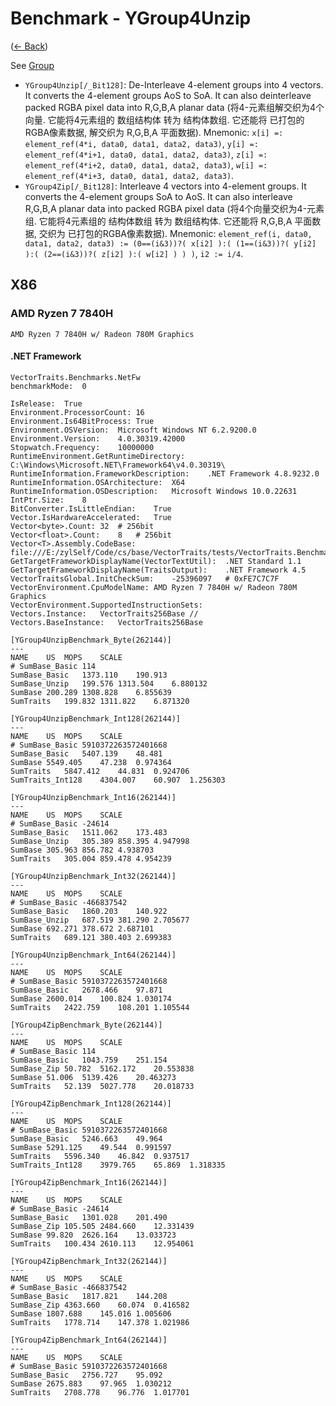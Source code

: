 ﻿# Benchmark - YGroup4Unzip
([← Back](README.md))

See [Group](YGroup4Unzip_Group.md)

- `YGroup4Unzip[/_Bit128]`: De-Interleave 4-element groups into 4 vectors. It converts the 4-element groups AoS to SoA. It can also deinterleave packed RGBA pixel data into R,G,B,A planar data (将4-元素组解交织为4个向量. 它能将4元素组的 数组结构体 转为 结构体数组. 它还能将 已打包的RGBA像素数据, 解交织为 R,G,B,A 平面数据).
  Mnemonic: `x[i] =: element_ref(4*i, data0, data1, data2, data3)`, `y[i] =: element_ref(4*i+1, data0, data1, data2, data3)`, `z[i] =: element_ref(4*i+2, data0, data1, data2, data3)`, `w[i] =: element_ref(4*i+3, data0, data1, data2, data3)`.
- `YGroup4Zip[/_Bit128]`: Interleave 4 vectors into 4-element groups. It converts the 4-element groups SoA to AoS. It can also interleave R,G,B,A planar data into packed RGBA pixel data (将4个向量交织为4-元素组. 它能将4元素组的 结构体数组 转为 数组结构体. 它还能将 R,G,B,A 平面数据, 交织为 已打包的RGBA像素数据).
  Mnemonic: `element_ref(i, data0, data1, data2, data3) := (0==(i&3))?( x[i2] ):( (1==(i&3))?( y[i2] ):( (2==(i&3))?( z[i2] ):( w[i2] ) ) )`, `i2 := i/4`.

## X86

### AMD Ryzen 7 7840H
`AMD Ryzen 7 7840H w/ Radeon 780M Graphics`

#### .NET Framework

```
VectorTraits.Benchmarks.NetFw
benchmarkMode:	0

IsRelease:	True
Environment.ProcessorCount:	16
Environment.Is64BitProcess:	True
Environment.OSVersion:	Microsoft Windows NT 6.2.9200.0
Environment.Version:	4.0.30319.42000
Stopwatch.Frequency:	10000000
RuntimeEnvironment.GetRuntimeDirectory:	C:\Windows\Microsoft.NET\Framework64\v4.0.30319\
RuntimeInformation.FrameworkDescription:	.NET Framework 4.8.9232.0
RuntimeInformation.OSArchitecture:	X64
RuntimeInformation.OSDescription:	Microsoft Windows 10.0.22631 
IntPtr.Size:	8
BitConverter.IsLittleEndian:	True
Vector.IsHardwareAccelerated:	True
Vector<byte>.Count:	32	# 256bit
Vector<float>.Count:	8	# 256bit
Vector<T>.Assembly.CodeBase:	file:///E:/zylSelf/Code/cs/base/VectorTraits/tests/VectorTraits.Benchmarks/bin/Release/Release/System.Numerics.Vectors.DLL
GetTargetFrameworkDisplayName(VectorTextUtil):	.NET Standard 1.1
GetTargetFrameworkDisplayName(TraitsOutput):	.NET Framework 4.5
VectorTraitsGlobal.InitCheckSum:	-25396097	# 0xFE7C7C7F
VectorEnvironment.CpuModelName:	AMD Ryzen 7 7840H w/ Radeon 780M Graphics
VectorEnvironment.SupportedInstructionSets:	
Vectors.Instance:	VectorTraits256Base	// 
Vectors.BaseInstance:	VectorTraits256Base

[YGroup4UnzipBenchmark_Byte(262144)]
---
NAME	US	MOPS	SCALE
# SumBase_Basic	114
SumBase_Basic	1373.110	190.913
SumBase_Unzip	199.576	1313.504	6.880132
SumBase	200.289	1308.828	6.855639
SumTraits	199.832	1311.822	6.871320

[YGroup4UnzipBenchmark_Int128(262144)]
---
NAME	US	MOPS	SCALE
# SumBase_Basic	5910372263572401668
SumBase_Basic	5407.139	48.481
SumBase	5549.405	47.238	0.974364
SumTraits	5847.412	44.831	0.924706
SumTraits_Int128	4304.007	60.907	1.256303

[YGroup4UnzipBenchmark_Int16(262144)]
---
NAME	US	MOPS	SCALE
# SumBase_Basic	-24614
SumBase_Basic	1511.062	173.483
SumBase_Unzip	305.389	858.395	4.947998
SumBase	305.963	856.782	4.938703
SumTraits	305.004	859.478	4.954239

[YGroup4UnzipBenchmark_Int32(262144)]
---
NAME	US	MOPS	SCALE
# SumBase_Basic	-466837542
SumBase_Basic	1860.203	140.922
SumBase_Unzip	687.519	381.290	2.705677
SumBase	692.271	378.672	2.687101
SumTraits	689.121	380.403	2.699383

[YGroup4UnzipBenchmark_Int64(262144)]
---
NAME	US	MOPS	SCALE
# SumBase_Basic	5910372263572401668
SumBase_Basic	2678.466	97.871
SumBase	2600.014	100.824	1.030174
SumTraits	2422.759	108.201	1.105544

[YGroup4ZipBenchmark_Byte(262144)]
---
NAME	US	MOPS	SCALE
# SumBase_Basic	114
SumBase_Basic	1043.759	251.154
SumBase_Zip	50.782	5162.172	20.553838
SumBase	51.006	5139.426	20.463273
SumTraits	52.139	5027.778	20.018733

[YGroup4ZipBenchmark_Int128(262144)]
---
NAME	US	MOPS	SCALE
# SumBase_Basic	5910372263572401668
SumBase_Basic	5246.663	49.964
SumBase	5291.125	49.544	0.991597
SumTraits	5596.340	46.842	0.937517
SumTraits_Int128	3979.765	65.869	1.318335

[YGroup4ZipBenchmark_Int16(262144)]
---
NAME	US	MOPS	SCALE
# SumBase_Basic	-24614
SumBase_Basic	1301.028	201.490
SumBase_Zip	105.505	2484.660	12.331439
SumBase	99.820	2626.164	13.033723
SumTraits	100.434	2610.113	12.954061

[YGroup4ZipBenchmark_Int32(262144)]
---
NAME	US	MOPS	SCALE
# SumBase_Basic	-466837542
SumBase_Basic	1817.821	144.208
SumBase_Zip	4363.660	60.074	0.416582
SumBase	1807.688	145.016	1.005606
SumTraits	1778.714	147.378	1.021986

[YGroup4ZipBenchmark_Int64(262144)]
---
NAME	US	MOPS	SCALE
# SumBase_Basic	5910372263572401668
SumBase_Basic	2756.727	95.092
SumBase	2675.883	97.965	1.030212
SumTraits	2708.778	96.776	1.017701

```

